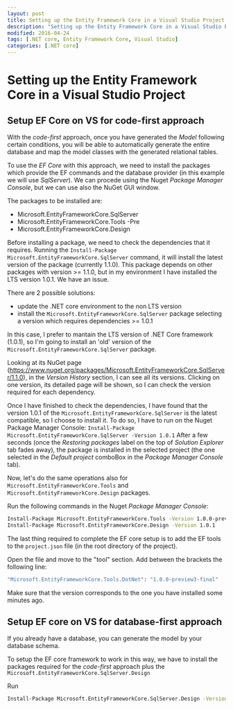 ```yaml
---
layout: post
title: Setting up the Entity Framework Core in a Visual Studio Project
description: "Setting up the Entity Framework Core in a Visual Studio Project"
modified: 2016-04-24
tags: [.NET core, Entity Framework Core, Visual Studio]
categories: [.NET core]
---
```


# Setting up the Entity Framework Core in a Visual Studio Project

## Setup EF Core on VS for code-first approach

With the *code-first* approach, once you have generated the *Model* following certain conditions, you will be able to automatically generate the entire database and map the model classes with the generated relational tables.

To use the *EF Core* with this approach, we need to install the packages which provide the EF commands and the database provider (in this example we will use *SqlServer*). 
We can procede using the Nuget *Package Manager Console*, but we can use also the NuGet GUI window.

The packages to be installed are:

* Microsoft.EntityFrameworkCore.SqlServer
* Microsoft.EntityFrameworkCore.Tools -Pre
* Microsoft.EntityFrameworkCore.Design


Before installing a package, we need to check the dependencies that it requires.
Running the `Install-Package Microsoft.EntityFrameworkCore.SqlServer` command, it will install the latest version of the package (currently 1.1.0).
This package depends on other packages with version >= 1.1.0, but in my environment I have installed the LTS version 1.0.1. We have an issue.

There are 2 possible solutions: 

* update the .NET core environment to the non LTS version
* install the `Microsoft.EntityFrameworkCore.SqlServer` package selecting a version which requires dependencies >= 1.0.1

In this case, I prefer to mantain the LTS version of .NET Core framework (1.0.1), so I'm going to install an 'old' version of the `Microsoft.EntityFrameworkCore.SqlServer` package.

Looking at its NuGet page (https://www.nuget.org/packages/Microsoft.EntityFrameworkCore.SqlServer/1.1.0), in the *Version History* section, I can see all its versions.
Clicking on one version, its detailed page will be shown, so I can check the version required for each dependency.

Once I have finished to check the dependencies, I have found that the version 1.0.1 of the `Microsoft.EntityFrameworkCore.SqlServer` is the latest compatible, so I choose to install it.
To do so, I have to run on the Nuget Package Manager Console: `Install-Package Microsoft.EntityFrameworkCore.SqlServer -Version 1.0.1`
After a few seconds (once the *Restoring packages* label on the top of *Solution Explorer* tab fades away), the package is installed in the selected project (the one selected in the *Default project* comboBox in the *Package Manager Console* tab).

Now, let's do the same operations also for `Microsoft.EntityFrameworkCore.Tools` and  `Microsoft.EntityFrameworkCore.Design` packages.

Run the following commands in the Nuget *Package Manager Console*:

~~~ bash
Install-Package Microsoft.EntityFrameworkCore.Tools -Version 1.0.0-preview3-final -Pre
Install-Package Microsoft.EntityFrameworkCore.Design -Version 1.0.1
~~~

The last thing required to complete the EF core setup is to add the EF tools to the `project.json` file (in the root directory of the project).

Open the file and move to the "tool" section. Add between the brackets the following line:

~~~ bash
"Microsoft.EntityFrameworkCore.Tools.DotNet": "1.0.0-preview3-final"
~~~

Make sure that the version corresponds to the one you have installed some minutes ago.

## Setup EF core on VS for database-first approach

If you already have a database, you can generate the model by your database schema.

To setup the EF core framework to work in this way, we have to install the packages required for the *code-first* approach plus the `Microsoft.EntityFrameworkCore.SqlServer.Design`

Run

~~~ bash
Install-Package Microsoft.EntityFrameworkCore.SqlServer.Design -Version 1.0.1
~~~